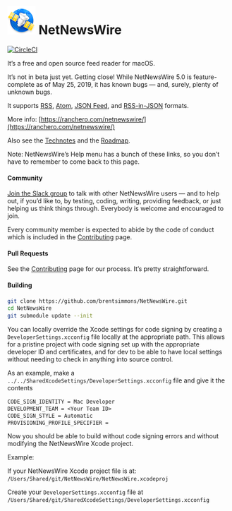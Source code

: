 # ![Icon](Technotes/Images/icon.png) NetNewsWire

[![CircleCI](https://circleci.com/gh/brentsimmons/NetNewsWire.svg?style=svg)](https://circleci.com/gh/brentsimmons/NetNewsWire)

It’s a free and open source feed reader for macOS.

It’s not in beta just yet. Getting close! While NetNewsWire 5.0 is feature-complete as of May 25, 2019, it has known bugs — and, surely, plenty of unknown bugs.

It supports [RSS](http://cyber.harvard.edu/rss/rss.html), [Atom](https://tools.ietf.org/html/rfc4287), [JSON Feed](https://jsonfeed.org/), and [RSS-in-JSON](https://github.com/scripting/Scripting-News/blob/master/rss-in-json/README.md) formats.

More info: [https://ranchero.com/netnewswire/](https://ranchero.com/netnewswire/)

Also see the [Technotes](Technotes/) and the [Roadmap](Technotes/Roadmap.md).

Note: NetNewsWire’s Help menu has a bunch of these links, so you don’t have to remember to come back to this page.

#### Community

[Join the Slack group](https://join.slack.com/t/netnewswire/shared_invite/enQtNjM4MDA1MjQzMDkzLTNlNjBhOWVhYzdhYjA4ZWFhMzQ1MTUxYjU0NTE5ZGY0YzYwZWJhNjYwNTNmNTg2NjIwYWY4YzhlYzk5NmU3ZTc) to talk with other NetNewsWire users — and to help out, if you’d like to, by testing, coding, writing, providing feedback, or just helping us think things through. Everybody is welcome and encouraged to join.

Every community member is expected to abide by the code of conduct which is included in the [Contributing](Contributing.md) page.

#### Pull Requests

See the [Contributing](Contributing.md) page for our process. It’s pretty straightforward.

#### Building

```bash
git clone https://github.com/brentsimmons/NetNewsWire.git
cd NetNewsWire
git submodule update --init
```

You can locally override the Xcode settings for code signing
by creating a `DeveloperSettings.xcconfig` file locally at the appropriate path.
This allows for a pristine project with code signing set up with the appropriate
developer ID and certificates, and for dev to be able to have local settings
without needing to check in anything into source control.

As an example, make a `../../SharedXcodeSettings/DeveloperSettings.xcconfig` file and
give it the contents

```
CODE_SIGN_IDENTITY = Mac Developer
DEVELOPMENT_TEAM = <Your Team ID>
CODE_SIGN_STYLE = Automatic
PROVISIONING_PROFILE_SPECIFIER =
```

Now you should be able to build without code signing errors and without modifying
the NetNewsWire Xcode project.

Example:

If your NetNewsWire Xcode project file is at:
`/Users/Shared/git/NetNewsWire/NetNewsWire.xcodeproj`

Create your `DeveloperSettings.xcconfig` file at
`/Users/Shared/git/SharedXcodeSettings/DeveloperSettings.xcconfig`
